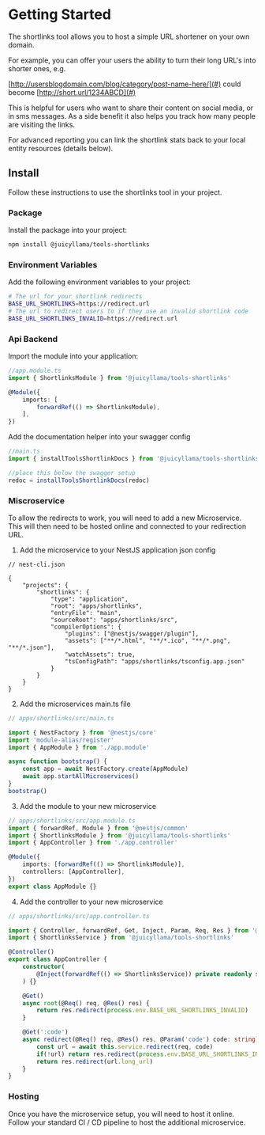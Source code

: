 # Getting Started

The shortlinks tool allows you to host a simple URL shortener on your own domain.

For example, you can offer your users the ability to turn their long URL's into shorter ones, e.g.

[http://usersblogdomain.com/blog/category/post-name-here/](#) could become [http://short.url/1234ABCD](#)

This is helpful for users who want to share their content on social media, or in sms messages. As a side benefit it also helps you track how many people are visiting the links.

For advanced reporting you can link the shortlink stats back to your local entity resources (details below).

## Install

Follow these instructions to use the shortlinks tool in your project.

### Package

Install the package into your project:

```bash
npm install @juicyllama/tools-shortlinks
```

### Environment Variables

Add the following environment variables to your project:

```bash
# The url for your shortlink redirects
BASE_URL_SHORTLINKS=https://redirect.url 
# The url to redirect users to if they use an invalid shortlink code
BASE_URL_SHORTLINKS_INVALID=https://redirect.url

```

### Api Backend

Import the module into your application:

```typescript
//app.module.ts
import { ShortlinksModule } from '@juicyllama/tools-shortlinks'

@Module({
	imports: [
		forwardRef(() => ShortlinksModule),
	],
})
```

Add the documentation helper into your swagger config

```typescript
//main.ts
import { installToolsShortlinkDocs } from '@juicyllama/tools-shortlinks'

//place this below the swagger setup
redoc = installToolsShortlinkDocs(redoc)
```


### Miscroservice

To allow the redirects to work, you will need to add a new Microservice. This will then need to be hosted online and connected to your redirection URL.

1. Add the microservice to your NestJS application json config

```json5
// nest-cli.json

{
    "projects": {
        "shortlinks": {
            "type": "application",
            "root": "apps/shortlinks",
            "entryFile": "main",
            "sourceRoot": "apps/shortlinks/src",
            "compilerOptions": {
                "plugins": ["@nestjs/swagger/plugin"],
                "assets": ["**/*.html", "**/*.ico", "**/*.png", "**/*.json"],
                "watchAssets": true,
                "tsConfigPath": "apps/shortlinks/tsconfig.app.json"
            }
        }
    }
}

```

2. Add the microservices main.ts file

```typescript
// apps/shortlinks/src/main.ts

import { NestFactory } from '@nestjs/core'
import 'module-alias/register'
import { AppModule } from './app.module'

async function bootstrap() {
	const app = await NestFactory.create(AppModule)
	await app.startAllMicroservices()
}
bootstrap()
```

3. Add the module to your new microservice

```typescript
// apps/shortlinks/src/app.module.ts
import { forwardRef, Module } from '@nestjs/common'
import { ShortlinksModule } from '@juicyllama/tools-shortlinks'
import { AppController } from './app.controller'

@Module({
    imports: [forwardRef(() => ShortlinksModule)],
	controllers: [AppController],
})
export class AppModule {}
```

4. Add the controller to your new microservice

```typescript
// apps/shortlinks/src/app.controller.ts

import { Controller, forwardRef, Get, Inject, Param, Req, Res } from '@nestjs/common'
import { ShortlinksService } from '@juicyllama/tools-shortlinks'

@Controller()
export class AppController {
	constructor(
		@Inject(forwardRef(() => ShortlinksService)) private readonly service: ShortlinksService,
	) {}

	@Get()
	async root(@Req() req, @Res() res) {
		return res.redirect(process.env.BASE_URL_SHORTLINKS_INVALID)
	}

	@Get(':code')
	async redirect(@Req() req, @Res() res, @Param('code') code: string) {
		const url = await this.service.redirect(req, code)
		if(!url) return res.redirect(process.env.BASE_URL_SHORTLINKS_INVALID)
		return res.redirect(url.long_url)
	}
}
```

### Hosting

Once you have the microservice setup, you will need to host it online. Follow your standard CI / CD pipeline to host the additional microservice.
